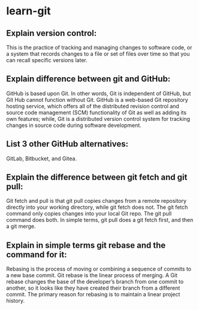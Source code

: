 # learn-git

## Explain version control:
This is the practice of tracking and managing changes to software code, or a system that records changes to a file or set of files over time so that you can recall specific versions later.

## Explain difference between git and GitHub:
GitHub is based upon Git. In other words, Git is independent of GitHub, but Git Hub cannot function without Git.
GitHub is a web-based Git repository hosting service, which offers all of the distributed revision control and source code management (SCM) functionality of Git as well as adding its own features; while, Git is a distributed version control system for tracking changes in source code during software development.

## List 3 other GitHub alternatives:
GitLab, Bitbucket, and Gitea.

## Explain the difference between git fetch and git pull:
Git fetch and pull is that git pull copies changes from a remote repository directly into your working directory, while git fetch does not. The git fetch command only copies changes into your local Git repo. The git pull command does both. In simple terms, git pull does a git fetch first, and then a git merge.

## Explain in simple terms git rebase and the command for it:
Rebasing is the process of moving or combining a sequence of commits to a new base commit. Git rebase is the linear process of merging. A Git rebase changes the base of the developer’s branch from one commit to another, so it looks like they have created their branch from a different commit. The primary reason for rebasing is to maintain a linear project history.